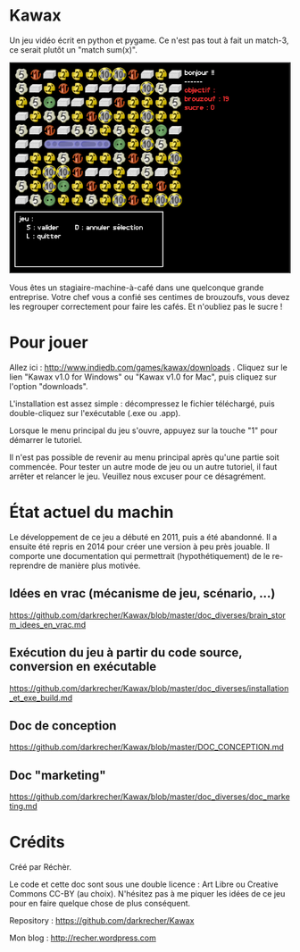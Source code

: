 # Kawax #

Un jeu vidéo écrit en python et pygame. Ce n'est pas tout à fait un match-3, ce serait plutôt un "match sum(x)".

![screenshot in-game kawax](https://raw.githubusercontent.com/darkrecher/Kawax/master/doc_diverses/screenshot.png)

Vous êtes un stagiaire-machine-à-café dans une quelconque grande entreprise. Votre chef vous a confié ses centimes de brouzoufs, vous devez les regrouper correctement pour faire les cafés. Et n'oubliez pas le sucre !

# Pour jouer #

Allez ici : http://www.indiedb.com/games/kawax/downloads . Cliquez sur le lien "Kawax v1.0 for Windows" ou "Kawax v1.0 for Mac", puis cliquez sur l'option "downloads". 

L'installation est assez simple : décompressez le fichier téléchargé, puis double-cliquez sur l'exécutable (.exe ou .app).

Lorsque le menu principal du jeu s'ouvre, appuyez sur la touche "1" pour démarrer le tutoriel.

Il n'est pas possible de revenir au menu principal après qu'une partie soit commencée. Pour tester un autre mode de jeu ou un autre tutoriel, il faut arrêter et relancer le jeu. Veuillez nous excuser pour ce désagrément.

# État actuel du machin #

Le développement de ce jeu a débuté en 2011, puis a été abandonné. Il a ensuite été repris en 2014 pour créer une version à peu près jouable. Il comporte une documentation qui permettrait (hypothétiquement) de le re-reprendre de manière plus motivée.

## Idées en vrac (mécanisme de jeu, scénario, ...) ##

https://github.com/darkrecher/Kawax/blob/master/doc_diverses/brain_storm_idees_en_vrac.md

## Exécution du jeu à partir du code source, conversion en exécutable ##

https://github.com/darkrecher/Kawax/blob/master/doc_diverses/installation_et_exe_build.md

## Doc de conception ##

https://github.com/darkrecher/Kawax/blob/master/DOC_CONCEPTION.md

## Doc "marketing"

https://github.com/darkrecher/Kawax/blob/master/doc_diverses/doc_marketing.md

# Crédits #

Créé par Réchèr.

Le code et cette doc sont sous une double licence : Art Libre ou Creative Commons CC-BY (au choix). N'hésitez pas à me piquer les idées de ce jeu pour en faire quelque chose de plus conséquent.

Repository : https://github.com/darkrecher/Kawax

Mon blog : http://recher.wordpress.com


